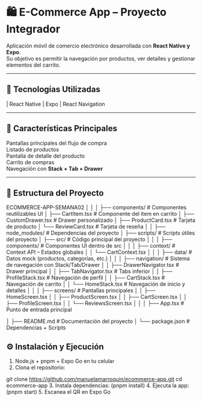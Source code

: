 # 🛍️ E-Commerce App – Proyecto Integrador

Aplicación móvil de comercio electrónico desarrollada con **React Native y Expo**.  
Su objetivo es permitir la navegación por productos, ver detalles y gestionar elementos del carrito.

---

## 🚀 Tecnologías Utilizadas


| React Native
| Expo 
| React Navigation 

---

## 📱 Características Principales

Pantallas principales del flujo de compra  
Listado de productos  
Pantalla de detalle del producto  
Carrito de compras  
Navegación con **Stack + Tab + Drawer**  

---

## 🧩 Estructura del Proyecto

ECOMMERCE-APP-SEMANA02
│
│
│
├── components/           # Componentes reutilizables UI
│   ├── CartItem.tsx      # Componente del item en carrito
│   ├── CustomDrawer.tsx  # Drawer personalizado
│   ├── ProductCard.tsx   # Tarjeta de producto
│   └── ReviewCard.tsx    # Tarjeta de reseña
│
│
├── node_modules/         # Dependencias del proyecto
│
├── scripts/              # Scripts útiles del proyecto
│
├── src/                  # Código principal del proyecto
│   │
│   ├── components/       # Componentes UI dentro de src
│   │
│   ├── context/          # Context API – Estados globales
│   │   └── CartContext.tsx
│   │
│   ├── data/             # Datos mock (productos, categorías, etc.)
│   │
│   ├── navigation/       # Sistema de navegación con Stack/Tab/Drawer
│   │   ├── DrawerNavigator.tsx # Drawer principal
│   │   ├── TabNavigator.tsx    # Tabs inferior
│   │   ├── ProfileStack.tsx    # Navegación de perfil
│   │   ├── CartStack.tsx       # Navegación de carrito
│   │   └── HomeStack.tsx       # Navegación de inicio y detalles
│   │
│   ├── screens/          # Pantallas principales
│   │   ├── HomeScreen.tsx
│   │   ├── ProductScreen.tsx
│   │   ├── CartScreen.tsx
│   │   ├── ProfileScreen.tsx
│   │   └── ReviewsScreen.tsx
│   │
│   ├── App.tsx           # Punto de entrada principal

│
├── README.md             # Documentación del proyecto
│
└── package.json          # Dependencias + Scripts

## ⚙️ Instalación y Ejecución


1. Node.js + pnpm + Expo Go en tu celular
2. Clona el repositorio:

git clone  https://github.com/manuelamarroquin/ecommerce-app.git
cd ecommerce-app
3. Instala dependencias:   (pnpm install)
4. Ejecuta la app: (pnpm start)
5. Escanea el QR en Expo Go 